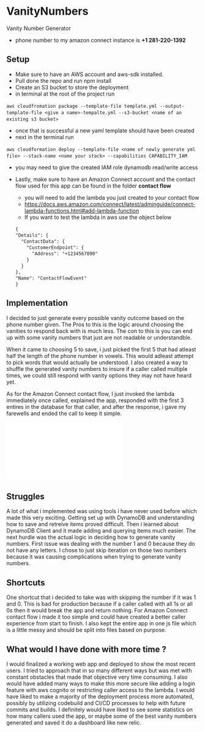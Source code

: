 # VanityNumbers
Vanity Number Generator
* phone number to my amazon connect instance is **+1 281-220-1392**

## Setup

- Make sure to have an AWS account and aws-sdk installed.
- Pull done the repo and run npm install
- Create an S3 bucket to store the deployment
- in terminal at the root of the project run 

` aws cloudfromation package --template-file template.yml --output-template-file <give a name>-tempalte.yml --s3-bucket <name of an existing s3 bucket> `

- once that is successful a new yaml template should have been created
- next in the terminal run

` aws cloudformation deploy --template-file <name of newly generate yml file> --stack-name <name your stack> --capabilities CAPABILITY_IAM `
  - you may need to give the created IAM role dynamodb read/write access

- Lastly, make sure to have an Amazon Connect account and the contact flow used for this app can be found in the folder **contact flow**
  - you will need to add the lambda you just created to your contact flow
  - https://docs.aws.amazon.com/connect/latest/adminguide/connect-lambda-functions.html#add-lambda-function
  - If you want to test the lambda in aws use the object below
  ```
  {
  "Details": {
    "ContactData": {
      "CustomerEndpoint": {
        "Address": "+1234567890"
      }
    }
  },
  "Name": "ContactFlowEvent"
  }
  ```

## Implementation

I decided to just generate every possible vanity outcome based on the phone number given. The Pros to this is the logic around choosing the vanities to respond back with is much less. The con to this is you can end up with some vanity numbers that just are not readable or understandble.

When it came to choosing 5 to save, i just picked the first 5 that had atleast half the length of the phone number in vowels. This would adleast attempt to pick words that would actually be understood. I also created a way to shuffle the generated vanity numbers to insure if a caller called multiple times, we could still respond with vanity options they may not have heard yet.

As for the Amazon Connect contact flow, I just invoked the lambda immediately once called, explained the app, responded with the first 3 entires in the database for that caller, and after the response, i gave my farewells and ended the call to keep it simple.

![Architecture Diagram](vanityArchitecture.pdf)

## Struggles

A lot of what i implemented was using tools i have never used before which made this very exciting. Getting set up with DynamoDB and understanding how to save and retreive items proved difficult. Then i learned about DynamoDB Client and it made adding and querying items much easier. The next hurdle was the actual logic in deciding how to generate vanity numbers. First issue was dealing with the number 1 and 0 because they do not have any letters. I chose to just skip iteration on those two numbers because it was causing complications when trying to generate vanity numbers. 

## Shortcuts

One shortcut that i decided to take was with skipping the number if it was 1 and 0. This is bad for production because if a caller called with all 1s or all 0s then it would break the app and return nothing. For Amazon Connect contact flow i made it too simple and could have created a better caller experience from start to finish. I also kept the entire app in one js file which is a little messy and should be split into files based on purpose.

## What would I have done with more time ?

I would finalized a working web app and deployed to show the most recent users. I tried to approach that in so many different ways but was met with constant obstacles that made that objective very time consuming. I also would have added many ways to make this more secure like adding a login feature with aws cognito or restricting caller access to the lambda. I would have liked to make a majority of the deployment process more automated, possibly by utilizing codebuild and CI/CD processes to help with future commits and builds. I definitely would have liked to see some statistics on how many callers used the app, or maybe some of the best vanity numbers generated and saved it do a dashboard like new relic.
